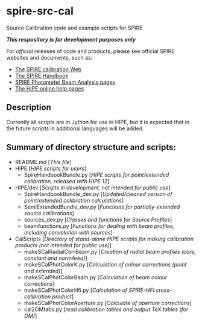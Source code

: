 spire-src-cal
==================

Source Calibration code and example scripts for SPIRE

***This respository is for development purposes only***

For _official_ releases of code and products, please see official SPIRE websites and documents, such as:
 + [The SPIRE calibration Web](http://herschel.esac.esa.int/twiki/bin/view/Public/SpireCalibrationWeb)
 + [The SPIRE Handbook](http://herschel.esac.esa.int/Docs/SPIRE/spire_handbook.pdf)
 + [SPIRE Photometer Beam Analysis pages](http://herschel.esac.esa.int/twiki/bin/view/Public/SpirePhotometerBeamProfileAnalysis)
 + [The HIPE online help pages](http://herschel.esac.esa.int/hcss-doc-12.0/)

Description
-----------
Currently all scripts are in Jython for use in HIPE, but it is expected that
in the future scripts in additional languages will be added.

Summary of directory structure and scripts:
-------------------------------------------
 + README.md				[*This file*]
 + HIPE					[*HIPE scripts for users*]
    + SpireHandbookBundle.py [*HIPE scripts for point/extended calibration, released with HIPE 12*]
 + HIPE/dev				[*Scripts in development, not intended for public use*]
    + SpireHandbookBundle_dev.py [*Updated/cleaned version of point/extended calibration calculations*]
    + SemiExtendedBundle_dev.py [*Functions for partially-extended source calibrations*]
    + sources_dev.py [*Classes and functions for Source Profiles*]
    + beamfunctions.py [*Functions for dealing with beam profiles, including convolution with sources*]
 + CalScripts				[*Directory of stand-alone HIPE scripts for making calibration products (not intended for public use)*]
    + makeSCalRadialCorrBeam.py [*Creation of radial beam profiles (core, constant and normArea)*]
    + makeSCalPhotColorK.py [*Calculation of colour corrections (point and extended)*]
    + makeSCalPhotColorBeam.py [*Calculation of beam colour corrections*]
    + makeSCalPhotColorHfi.py [*Calculation of SPIRE-HFI cross-calibration product*]
    + makeSCalPhotColorAperture.py [*Calculate of aperture corrections*]
    + cal2OMtabs.py [*read calibration tables and output TeX tables (for OM)*]
    
